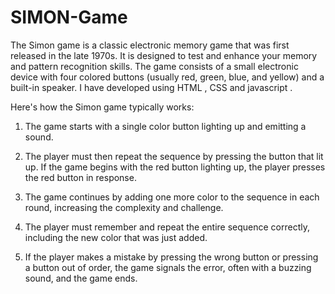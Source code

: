 # SIMON-Game
The Simon game is a classic electronic memory game that was first released in the late 1970s. It is designed to test and enhance your memory and pattern recognition skills. 
The game consists of a small electronic device with four colored buttons (usually red, green, blue, and yellow) and a built-in speaker.
I have developed using HTML , CSS and javascript .

Here's how the Simon game typically works:

   1. The game starts with a single color button lighting up and emitting a sound.
    
   2. The player must then repeat the sequence by pressing the button that lit up. If the game begins with the red button lighting up, the player presses the red button in response.
    
   3. The game continues by adding one more color to the sequence in each round, increasing the complexity and challenge.
    
   4. The player must remember and repeat the entire sequence correctly, including the new color that was just added.
    
   5. If the player makes a mistake by pressing the wrong button or pressing a button out of order, the game signals the error, often with a buzzing sound, and the game ends.
